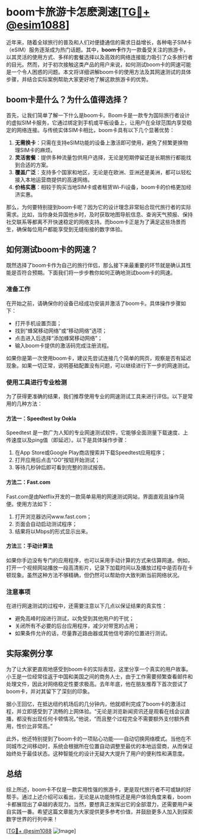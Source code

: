 # boom卡旅游卡怎麽測速[[TG💪+ @esim1088](https://t.me/s/esim1088)]

近年来，随着全球旅行的普及和人们对便捷通信的需求日益增长，各种电子SIM卡（eSIM）服务逐渐成为热门话题。其中，**boom卡**作为一款备受关注的旅游卡，以其灵活的使用方式、多样的套餐选择以及高效的网络连接能力吸引了众多旅行者的目光。然而，对于初次接触这类产品的用户来说，如何测试boom卡的网速可能是一个令人困惑的问题。本文将详细讲解boom卡的使用方法及其网速测试的具体步骤，并结合实际案例帮助大家更好地了解这款旅游卡的优势。

## boom卡是什么？为什么值得选择？

首先，让我们简单了解一下什么是boom卡。Boom卡是一款专为国际旅行者设计的虚拟SIM卡服务，它通过绑定到手机或平板设备上，让用户在全球范围内享受稳定的网络连接。与传统实体SIM卡相比，boom卡具有以下几个显著优势：

1. **无需换卡**：只需在支持eSIM功能的设备上激活即可使用，避免了频繁更换物理SIM卡的麻烦。
2. **灵活套餐**：提供多种流量包供用户选择，无论是短期停留还是长期旅行都能找到合适的方案。
3. **覆盖广泛**：支持多个国家和地区，无论是在欧洲、亚洲还是美洲，都可以轻松接入本地运营商提供的高速网络。
4. **价格实惠**：相较于购买当地SIM卡或者租赁Wi-Fi设备，boom卡的价格更加经济实惠。

那么，为何要特别提到boom卡呢？因为它的设计理念非常贴合现代旅行者的实际需求。比如，当你身处异国他乡时，及时获取地图导航信息、查询天气预报、保持社交联系等都离不开快速稳定的网络支持。而boom卡正是为了满足这些场景而生，确保每位用户都能享受到无缝衔接的数字体验。

## 如何测试boom卡的网速？

既然选择了boom卡作为自己的旅行伴侣，那么接下来最重要的环节就是确认其性能是否符合预期。下面我们将一步步教你如何正确地测试boom卡的网速。

### 准备工作

在开始之前，请确保你的设备已经成功安装并激活了boom卡。具体操作步骤如下：
- 打开手机设置页面；
- 找到“蜂窝移动网络”或“移动网络”选项；
- 点击进入后选择“添加蜂窝移动网络”；
- 输入boom卡提供的激活码完成注册流程。

如果你是第一次使用boom卡，建议先尝试连接几个简单的网页，观察是否有延迟现象。如果一切正常，说明基础配置没有问题，可以继续进行下一步的网速测试。

### 使用工具进行专业检测

为了获得更准确的结果，我们推荐使用专业的网速测试工具来进行评估。以下是常用的几种方法：

#### 方法一：Speedtest by Ookla

Speedtest 是一款广为人知的专业网速测试软件，它能够全面测量下载速度、上传速度以及ping值（即延迟）。以下是具体操作步骤：
1. 在App Store或Google Play商店搜索并下载Speedtest应用程序；
2. 打开应用后点击“GO”按钮开始测试；
3. 等待几秒钟后即可看到完整的测试报告。

#### 方法二：Fast.com

Fast.com是由Netflix开发的一款简单易用的网速测试网站，界面直观且操作简便。使用方法如下：
1. 打开浏览器访问www.fast.com；
2. 页面会自动启动测试程序；
3. 结果将以Mbps的形式显示出来。

#### 方法三：手动计算法

如果你手边没有专门的应用程序，也可以采用手动计算的方式来估算网速。例如，打开一个视频网站播放一段高清影片，记录下加载时间以及播放过程中是否存在卡顿现象。虽然这种方法不够精确，但仍然可以帮助你大致判断当前网络状况。

### 注意事项

在进行网速测试的过程中，还需要注意以下几点以保证结果的真实性：
- 避免高峰时段进行测试，以免受到其他用户的干扰；
- 关闭所有不必要的后台应用程序，减少对带宽的占用；
- 如果条件允许的话，尽量靠近路由器或其他信号源的位置进行测试。

## 实际案例分享

为了让大家更直观地感受到boom卡的实际表现，这里分享一个真实的用户故事。小王是一位经常往返于中国和美国之间的商务人士，由于工作需要频繁查看邮件和处理文件，因此对网络稳定性要求极高。去年年底，他在朋友推荐下首次尝试了boom卡，并对其留下了深刻的印象。

据小王回忆，在抵达纽约机场后的几分钟内，他就顺利完成了boom卡的激活过程，并立即感受到了流畅的上网体验。“无论是浏览新闻资讯还是观看在线会议直播，都没有出现任何卡顿情况。”他说，“而且整个过程完全不需要额外支付额外费用，性价比非常高。”

此外，他还特别提到了boom卡的一项贴心功能——自动切换网络模式。当他在不同城市之间移动时，系统会根据所在位置自动调整至最优的本地运营商，从而保证始终处于最佳状态。这种智能化的设计无疑大大提升了用户的便利性和满意度。

## 总结

综上所述，boom卡不仅是一款实用性强的旅游卡，更是现代旅行者不可或缺的好帮手。通过上述介绍可以看出，无论是从功能特性还是用户体验角度来看，boom卡都展现出了卓越的表现力。当然，要想真正发挥出它的全部潜力，还需要用户亲自实践一番。希望这篇文章能为大家提供更多参考价值，并鼓励更多人加入到探索数字世界的行列中来！

[[TG💪+ @esim1088](https://t.me/s/esim1088) ![Image](https://i.postimg.cc/4NQfJmqS/Snipaste-2025-05-13-00-14-12.png)]